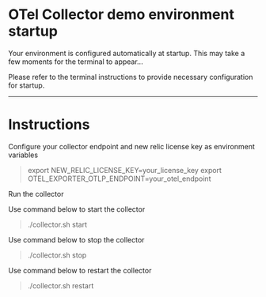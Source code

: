 # OTel Collector demo environment startup

Your environment is configured automatically at startup. This may take a few moments for the terminal to appear...

Please refer to the terminal instructions to provide necessary configuration for startup.

----

# Instructions
Configure your collector endpoint and new relic license key as environment variables

> export NEW_RELIC_LICENSE_KEY=your_license_key
> export OTEL_EXPORTER_OTLP_ENDPOINT=your_otel_endpoint

Run the collector 

Use command below to start the collector
> ./collector.sh start

Use command below to stop the collector
> ./collector.sh stop

Use command below to restart the collector
> ./collector.sh restart